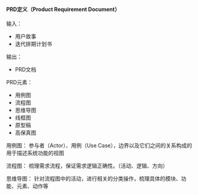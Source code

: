 #### PRD定义（Product Requirement Document）

输入：
* 用户故事
* 迭代排期计划书

输出：
* PRD文档

PRD元素：
* 用例图
* 流程图
* 思维导图
* 线框图
* 原型稿
* 高保真图

用例图：
参与者（Actor）、用例（Use Case），边界以及它们之间的关系构成的用于描述系统功能的视图

流程图：
梳理需求流程，保证需求逻辑正确性。（活动、逻辑、方向）

思维导图：
针对流程图中的活动，进行相关的分类操作，梳理具体的模块、功能、元素、动作等


